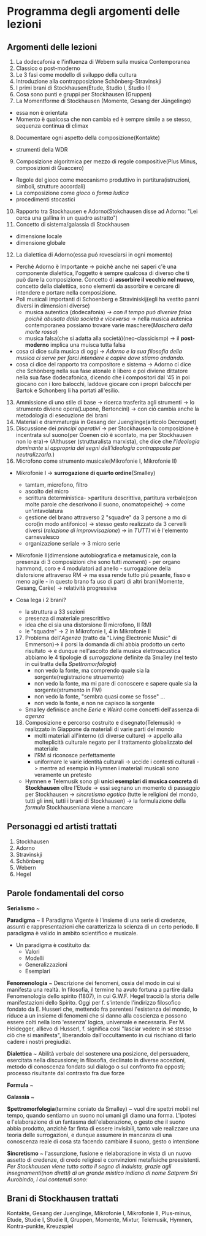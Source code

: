 # Programma degli argomenti delle lezioni

## Argomenti delle lezioni
1. La dodecafonia e l'influenza di Webern sulla musica Contemporanea
2. Classico o post-moderno
3. Le 3 fasi come modello di sviluppo della cultura
4. Introduzione alla contrapposizione Schönberg-Stravinskji
5. I primi brani di Stockhausen(Etude, Studio I, Studio II)
6. Cosa sono punti e gruppi per Stockhausen (Gruppen)
7. La Momentforme di Stockhausen (Momente, Gesang der Jüngelinge)
  - essa non è orientata
  - Momento è qualcosa che non cambia ed è sempre simile a se stesso, sequenza continua di climax
8. Documentare ogni aspetto della composizione(Kontakte)
  - strumenti della WDR
9. Composizione algoritmica per mezzo di regole compositive(Plus Minus, composizioni di Guaccero)
  - Regole del gioco come meccanismo produttivo in partitura(istruzioni, simboli, strutture accordali)
  - La composizione come _gioco_ o _forma ludica_
  - procedimenti stocastici
10. Rapporto tra Stockhausen e Adorno(Stokchausen disse ad Adorno: "Lei cerca una gallina in un quadro astratto")
11. Concetto di sistema/galassia di Stockhausen
 - dimensione locale
 - dimensione globale
12. La dialettica di Adorno(essa puó rovesciarsi in ogni momento)
  - Perchè Adorno è Importante -> poichè  anche nei saperi c'è una componente dialettica, l'oggetto è sempre qualcosa di diverso che ti può dare la composizione. Concetto di **assorbire il vecchio nel nuovo**, concetto della dialettica, sono elementi da assorbire e cercare di intendere e portare nella composizione.
  - Poli musicali importanti di Schoenberg e Straviniskij(egli ha vestito panni diversi in dimensioni diverse)
      - musica autentica (dodecafonia) _-> con il tempo puó divenire falsa poichè abusata dalla società e viceversa_ -> nella musica autenica contemporanea possiamo trovare varie maschere(_Maschera della morte rossa_)
      - musica falsa(che si adatta alla società)(neo-classicismp) -> il **post-moderno** implica una muisca tutta falsa
  - cosa ci dice sulla musica di oggi -> _Adorno e la sua filosofia della musica ci serve per farci intendere e capire dove stiamo andando._
  - cosa ci dice del rapporto tra compositore e sistema -> Adorno ci dice che Schönberg nella sua fase atonale è libero e poi diviene dittatore nella sua fase dodecafonica, dicendo che i compositori dal '45 in poi giocano con i loro balocchi, laddove giocare con i propri balocchi per Bartok e Schonberg li ha portati all'esilio.
13. Ammissione di uno stile di base -> ricerca trasferita agli strumenti -> lo strumento diviene opera(Lupone, Bertoncini) -> con ció cambia anche la metodologia di esecuzione dei brani
14. Materiali e drammaturgia in Gesang der Juenglinge(articolo Decroupet)
15. Discussione dei _principi operativi_ -> per Stockhausen la composizione è incentrata sul suono(per Coenen ciò è scontato, ma per Stockhausen non lo era)-> (Althusser (strutturalista marxista), che dice che _l'ideologia dominante si appropria dei segni dell'ideologia contrapposta per neutralizzarla._)
16. Microfono come strumento musicale(Mikrofonie I, Mikrofonie II)
  - Mikrofonie I -> **surrogazione di quarto ordine**(Smalley)
      - tamtam, microfono, filtro
      - ascolto del micro
      - scrittura deterministica- >partitura descrittiva, partitura verbale(con molte parole che descrivono il suono, onomatopeiche) -> come un'intavolatura
      - gestione del brano attraverso 2 "squadre" da 3 persone a mo di coro(in modo antifonico) -> stesso gesto realizzato da 3 cervelli diversi (_relazione di improvvisazione_) -> in _TUTTI_ vi è l'elemento carnevalesco
      - organizazione seriale -> 3 micro serie
  - Mikrofonie II(dimensione autobiografica e metamusicale, con la presenza di 3 composizioni che sono tutti _momenti_)
        - per organo hammond, coro e 4 modulatori ad anello
        - surrogazione della distorsione attraverso RM -> ma essa rende tutto piú pesante, fisso e meno agile
        - in questo brano fa uso di parti di altri brani(Momente, Gesang, Carèe) -> relatività progressiva
  - Cosa lega i 2 brani?
      - la struttura a 33 sezioni
      - presenza di materiale prescrittivo
      - idea che ci sia una distorsione (I microfono, II RM)
      - le "squadre" -> 2 in Mikrofonie I, 4 in Mikrofonie II
    17. Problema dell'_Agenza_ (tratto da "Living Electronic Music" di Emmerson)-> il porsi la domanda di chi abbia prodotto un certo risultato -> e dunque nell'ascolto della musica elettroacustica abbiamo le 4 tipologie di _surrogazione_ definite da Smalley (nel testo in cui tratta della _Spettromorfologia_)
        - non vedo la fonte, ma comprendo quale sia la sorgente(registrazione struemento)
        - non vedo la fonte, ma mi pare di conoscere e sapere quale sia la sorgente(strumento in FM)
        - non vedo la fonte, "sembra quasi come se fosse" ...
        - non vedo la fonte, e non ne capisco la sorgente
    - Smalley definisce anche _Eerie_ e _Weird_ come concetti dell'assenza di _agenza_

    18. Composizione e percorso costruito e disegnato(Telemusik) -> realizzato in Giappone da materiali di varie parti del mondo
        - molti materiali all'interno (di diverse culture) -> appello alla molteplicità culturale negato per il trattamento globalizzato del materiale
        - l'RM si riconosce perfettamente
        - uniformare le varie identità culturali -> uccide i contesti culturali -> mentre ad esempio in Hymnen i materiali musicali sono veramente un pretesto
    - Hymnen e Telemusik sono gli **unici esemplari di musica concreta di Stockhausen** oltre l'Etude -> essi segnano un momento di passaggio per Stockhausen -> _sincretismo egotico_ (tutte le religioni del mondo, tutti gli inni, tutti i brani di Stockhausen) -> la formulazione della _formula_ Stockhauseniana viene a mancare


## Personaggi ed artisti trattati
1. Stockhausen
2. Adorno
3. Stravinskji
4. Schönberg
5. Webern
6. Hegel

## Parole fondamentali del corso

**Serialismo** ~

**Paradigma** ~
Il Paradigma Vigente è l'insieme di una serie di credenze, assunti e rappresentazioni che caratterizza la scienza di un certo periodo.
Il paradigma è valido in ambito scientifico e musicale.
  - Un paradigma è costituito da:
    - Valori
    - Modelli
    - Generalizzazioni
    - Esemplari

**Fenomenologia** ~ Descrizione dei fenomeni, ossia del modo in cui si manifesta una realtà. In filosofia, il termine ha avuto fortuna a partire dalla Fenomenologia dello spirito (1807), in cui G.W.F. Hegel tracciò la storia delle manifestazioni dello Spirito. Oggi per f. s'intende l'indirizzo filosofico fondato da E. Husserl che, mettendo fra parentesi l'esistenza del mondo, lo riduce a un insieme di fenomeni che si danno alla coscienza e possono essere colti nella loro 'essenza' logica, universale e necessaria. Per M. Heidegger, allievo di Husserl, f. significa così "lasciar vedere in sé stesso ciò che si manifesta", liberandolo dall'occultamento in cui rischiano di farlo cadere i nostri pregiudizi.

**Dialettica** ~ Abilità verbale del sostenere una posizione, del persuadere, esercitata nella discussione; in filosofia, declinato in diverse accezioni, metodo di conoscenza fondato sul dialogo o sul confronto fra opposti; processo risultante dal contrasto fra due forze

**Formula** ~

**Galassia** ~

**Spettromorfologia**(termine coniato da Smalley) ~ vuol dire spettri mobili nel tempo, quando sentiamo un suono noi umani gli diamo una forma. L'ipotesi e l'elaborazione di un fantasma dell'elaborazione, o gesto che il suono abbia prodotto, anzichè far finta di essere invisibili, tanto vale realizzare una teoria delle surrogazioni, e dunque assumere in mancanza di una conoscenza reale di cosa sta facendo cambiare il suono, gesto o intenzione

**Sincretismo** ~ l'assunzione, fusione e rielaborazione in vista di un nuovo assetto di credenze, di credo religiosi e convinzioni metafisiche preesistenti.
_Per Stockhausen viene tutto sotto il segno di induista, grazie agli insegnamenti(non diretti) di un grande mistico indiano di nome Satprem Sri Aurobindo, i cui contenuti sono:_


## Brani di Stockhausen trattati

Kontakte, Gesang der Juenglinge, Mikrofonie I, Mikrofonie II, Plus-minus, Etude, Studie I, Studie II, Gruppen, Momente, Mixtur, Telemusik, Hymnen, Kontra-punkte, Kreuzspiel
